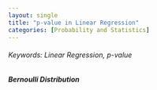 ```yaml
---
layout: single
title: "p-value in Linear Regression"
categories: [Probability and Statistics]
---
```


###### Keywords: Linear Regression, p-value



##### Bernoulli Distribution




